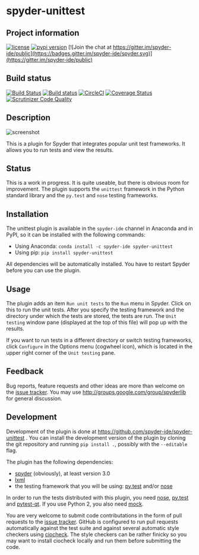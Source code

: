 # spyder-unittest

## Project information
[![license](https://img.shields.io/pypi/l/spyder-unittest.svg)](./LICENSE)
[![pypi version](https://img.shields.io/pypi/v/spyder-unittest.svg)](https://pypi.python.org/pypi/spyder-unittest)
[![Join the chat at https://gitter.im/spyder-ide/public](https://badges.gitter.im/spyder-ide/spyder.svg)](https://gitter.im/spyder-ide/public)

## Build status
[![Build Status](https://travis-ci.org/spyder-ide/spyder-unittest.svg?branch=master)](https://travis-ci.org/spyder-ide/spyder-unittest)
[![Build status](https://ci.appveyor.com/api/projects/status/d9wa6whp1fpq4uii?svg=true)](https://ci.appveyor.com/project/spyder-ide/spyder-unittest)
[![CircleCI](https://circleci.com/gh/spyder-ide/spyder-unittest/tree/master.svg?style=shield)](https://circleci.com/gh/spyder-ide/spyder-unittest/tree/master)
[![Coverage Status](https://coveralls.io/repos/github/spyder-ide/spyder-unittest/badge.svg?branch=master)](https://coveralls.io/github/spyder-ide/spyder-unittest?branch=master)
[![Scrutinizer Code Quality](https://scrutinizer-ci.com/g/spyder-ide/spyder-unittest/badges/quality-score.png?b=master)](https://scrutinizer-ci.com/g/spyder-ide/spyder-unittest/?branch=master)

## Description

![screenshot](./screenshot.png)

This is a plugin for Spyder that integrates popular unit test
frameworks. It allows you to run tests and view the results.

## Status

This is a work in progress. It is quite useable, but there is obvious room
for improvement. The plugin supports the `unittest` framework in the Python
standard library and the `py.test` and `nose` testing frameworks.

## Installation

The unittest plugin is available in the `spyder-ide` channel in Anaconda and in PyPI,
so it can be installed with the following commands:

* Using Anaconda: `conda install -c spyder-ide spyder-unittest`
* Using pip: `pip install spyder-unittest`

All dependencies will be automatically installed. You have to restart Spyder before
you can use the plugin.

## Usage

The plugin adds an item `Run unit tests` to the `Run` menu in Spyder.
Click on this to run the unit tests. After you specify the testing framework 
and the directory under which the tests are stored, the tests are run. 
The `Unit testing` window pane (displayed at the top of this file) will pop up 
with the results.

If you want to run tests in a different directory or switch testing
frameworks, click `Configure` in the Options menu (cogwheel icon), 
which is located in the upper right corner of the `Unit testing` pane.

## Feedback

Bug reports, feature requests and other ideas are more than welcome on the
[issue tracker](https://github.com/spyder-ide/spyder-unittest/issues).
You may use <http://groups.google.com/group/spyderlib> for general discussion.

## Development

Development of the plugin is done at https://github.com/spyder-ide/spyder-unittest .
You can install the development version of the plugin by cloning the git repository
and running `pip install .`, possibly with the `--editable` flag.

The plugin has the following dependencies:

* [spyder](https://github.com/spyder-ide/spyder) (obviously), at least version 3.0
* [lxml](http://lxml.de/)
* the testing framework that you will be using: [py.test](https://pytest.org)
  and/or [nose](https://nose.readthedocs.io)

In order to run the tests distributed with this plugin, you need
[nose](https://nose.readthedocs.io), [py.test](https://pytest.org) 
and [pytest-qt](https://github.com/pytest-dev/pytest-qt). If you use Python 2, 
you also need [mock](https://github.com/testing-cabal/mock).

You are very welcome to submit code contributations in the form of pull
requests to the
[issue tracker](https://github.com/spyder-ide/spyder-unittest/issues).
GitHub is configured to run pull requests automatically against the test suite
and against several automatic style checkers using
[ciocheck](https://github.com/ContinuumIO/ciocheck).
The style checkers can be rather finicky so you may want to install ciocheck
locally and run them before submitting the code.
